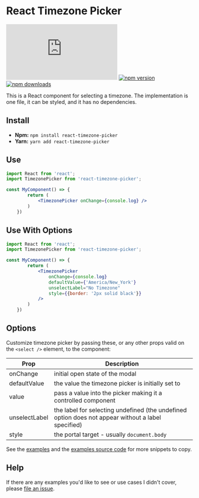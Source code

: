 # React Timezone Picker

![gzip size](http://img.badgesize.io/https://unpkg.com/react-timezone-picker/dist/index.js?compression=gzip)
[![npm version](https://img.shields.io/npm/v/react-timezone-picker.svg)](https://www.npmjs.com/package/react-timezone-picker)
[![npm downloads](https://img.shields.io/npm/dm/react-timezone-picker.svg)](https://www.npmjs.com/package/react-timezone-picker)

This is a React component for selecting a timezone. The implementation is one file, it can be styled, and it has no dependencies.

## Install

-   **Npm:** `npm install react-timezone-picker`
-   **Yarn:** `yarn add react-timezone-picker`

## Use

```jsx
import React from 'react';
import TimezonePicker from 'react-timezone-picker';

const MyComponent() => {
        return (
            <TimezonePicker onChange={console.log} />
        )
    })
```

## Use With Options

```jsx
import React from 'react';
import TimezonePicker from 'react-timezone-picker';

const MyComponent() => {
        return (
            <TimezonePicker
                onChange={console.log}
                defaultValue={'America/New_York'}
                unselectLabel="No Timezone"
                style={{border: '2px solid black'}}
            />
        )
    })
```

## Options

Customize timezone picker by passing these, or any other props valid on the `<select />` element, to the component:

| Prop          | Description                                                                                        |
| ------------- | -------------------------------------------------------------------------------------------------- |
| onChange      | initial open state of the modal                                                                    |
| defaultValue  | the value the timezone picker is initially set to                                                  |
| value         | pass a value into the picker making it a controlled component                                      |
| unselectLabel | the label for selecting undefined (the undefined option does not appear without a label specified) |
| style         | the portal target - usually `document.body`                                                        |

See the [examples](https://benshope.github.io/react-timezone-picker) and the [examples source code](https://github.com/benshope/react-timezone-picker/blob/master/stories.js) for more snippets to copy.

## Help

If there are any examples you'd like to see or use cases I didn't cover, please [file an issue](https://github.com/benshope/react-timezone-picker/issues/new).
